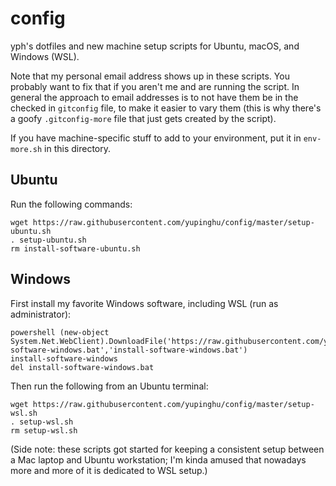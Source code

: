 # config

yph's dotfiles and new machine setup scripts for Ubuntu, macOS, and Windows (WSL).

Note that my personal email address shows up in these scripts. You probably want to fix that if you
aren't me and are running the script. In general the approach to email addresses is to not have them
be in the checked in `gitconfig` file, to make it easier to vary them (this is why there's a goofy
`.gitconfig-more` file that just gets created by the script).

If you have machine-specific stuff to add to your environment, put it in `env-more.sh` in this
directory.

## Ubuntu

Run the following commands:
```
wget https://raw.githubusercontent.com/yupinghu/config/master/setup-ubuntu.sh
. setup-ubuntu.sh
rm install-software-ubuntu.sh
```

## Windows

First install my favorite Windows software, including WSL (run as administrator):
```
powershell (new-object System.Net.WebClient).DownloadFile('https://raw.githubusercontent.com/yupinghu/config/master/install-software-windows.bat','install-software-windows.bat')
install-software-windows
del install-software-windows.bat
```

Then run the following from an Ubuntu terminal:
```
wget https://raw.githubusercontent.com/yupinghu/config/master/setup-wsl.sh
. setup-wsl.sh
rm setup-wsl.sh
```

(Side note: these scripts got started for keeping a consistent setup between a Mac laptop and Ubuntu
workstation; I'm kinda amused that nowadays more and more of it is dedicated to WSL setup.)
